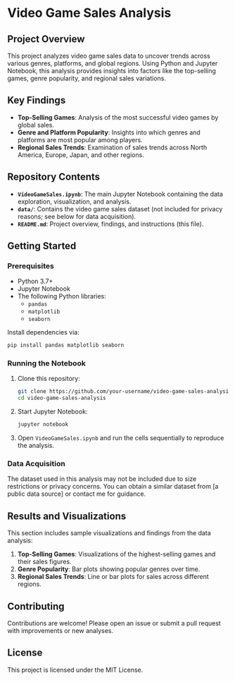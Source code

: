 
# Video Game Sales Analysis

## Project Overview

This project analyzes video game sales data to uncover trends across various genres, platforms, and global regions. Using Python and Jupyter Notebook, this analysis provides insights into factors like the top-selling games, genre popularity, and regional sales variations.

## Key Findings

- **Top-Selling Games**: Analysis of the most successful video games by global sales.
- **Genre and Platform Popularity**: Insights into which genres and platforms are most popular among players.
- **Regional Sales Trends**: Examination of sales trends across North America, Europe, Japan, and other regions.

## Repository Contents

- **`VideoGameSales.ipynb`**: The main Jupyter Notebook containing the data exploration, visualization, and analysis.
- **`data/`**: Contains the video game sales dataset (not included for privacy reasons; see below for data acquisition).
- **`README.md`**: Project overview, findings, and instructions (this file).

## Getting Started

### Prerequisites

- Python 3.7+
- Jupyter Notebook
- The following Python libraries:
  - `pandas`
  - `matplotlib`
  - `seaborn`

Install dependencies via:
```bash
pip install pandas matplotlib seaborn
```

### Running the Notebook

1. Clone this repository:
   ```bash
   git clone https://github.com/your-username/video-game-sales-analysis.git
   cd video-game-sales-analysis
   ```
2. Start Jupyter Notebook:
   ```bash
   jupyter notebook
   ```
3. Open `VideoGameSales.ipynb` and run the cells sequentially to reproduce the analysis.

### Data Acquisition

The dataset used in this analysis may not be included due to size restrictions or privacy concerns. You can obtain a similar dataset from [a public data source] or contact me for guidance.

## Results and Visualizations

This section includes sample visualizations and findings from the data analysis:

1. **Top-Selling Games**: Visualizations of the highest-selling games and their sales figures.
2. **Genre Popularity**: Bar plots showing popular genres over time.
3. **Regional Sales Trends**: Line or bar plots for sales across different regions.

## Contributing

Contributions are welcome! Please open an issue or submit a pull request with improvements or new analyses.

## License

This project is licensed under the MIT License.

